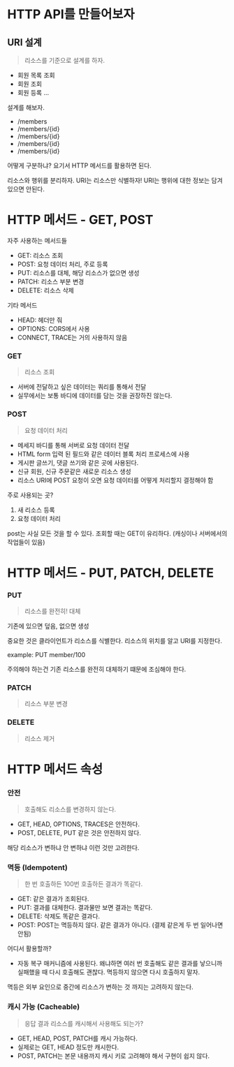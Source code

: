 # HTTP API를 만들어보자

## URI 설계

> 리소스를 기준으로 설계를 하자.

- 회원 목록 조회
- 회원 조회
- 회원 등록
...

설계를 해보자.

- /members
- /members/{id}
- /members/{id}
- /members/{id}
- /members/{id}

어떻게 구분하냐?
요기서 HTTP 메서드를 활용하면 된다.

리소스와 행위를 분리하자.
URI는 리소스만 식별하자!
URI는 행위에 대한 정보는 담겨있으면 안된다.

# HTTP 메서드 - GET, POST

자주 사용하는 메서드들

- GET: 리소스 조회
- POST: 요청 데이터 처리, 주로 등록
- PUT: 리소스를 대체, 해당 리소스가 없으면 생성
- PATCH: 리소스 부분 변경
- DELETE: 리소스 삭제

기타 메서드

- HEAD: 헤더만 줘
- OPTIONS: CORS에서 사용
- CONNECT, TRACE는 거의 사용하지 않음

### GET

> 리소스 조회

- 서버에 전달하고 싶은 데이터는 쿼리를 통해서 전달
- 실무에서는 보통 바디에 데이터를 담는 것을 권장하진 않는다.

### POST

> 요청 데이터 처리

- 메세지 바디를 통해 서버로 요청 데이터 전달
- HTML form 입력 된 필드와 같은 데이터 블록 처리 프로세스에 사용
- 게시판 글쓰기, 댓글 쓰기와 같은 곳에 사용된다.
- 신규 회원, 신규 주문같은 새로운 리소스 생성
- 리소스 URI에 POST 요청이 오면 요청 데이터를 어떻게 처리할지 결정해야 함

주로 사용되는 곳?

1. 새 리소스 등록
2. 요청 데이터 처리

post는 사실 모든 것을 할 수 있다. 조회할 때는 GET이 유리하다. (캐싱이나 서버에서의 작업들이 있음)

# HTTP 메서드 - PUT, PATCH, DELETE

### PUT

> 리소스를 완전히! 대체

기존에 있으면 덮음, 없으면 생성

중요한 것은 클라이언트가 리소스를 식별한다. 리소스의 위치를 알고 URI를 지정한다.

example: PUT member/100

주의해야 하는건 기존 리소스를 완전히 대체하기 떄문에 조심해야 한다.

### PATCH

> 리소스 부분 변경

### DELETE

> 리소스 제거

# HTTP 메서드 속성

### 안전

> 호출해도 리소스를 변경하지 않는다.

- GET, HEAD, OPTIONS, TRACES은 안전하다.
- POST, DELETE, PUT 같은 것은 안전하지 않다.

해당 리소스가 변하냐 안 변하냐 이런 것만 고려한다.

### 멱등 (Idempotent)

> 한 번 호출하든 100번 호출하든 결과가 똑같다.

- GET: 같은 결과가 조회된다.
- PUT: 결과를 대체한다. 결과물만 보면 결과는 똑같다.
- DELETE: 삭제도 똑같은 결과다.
- POST: POST는 멱등하지 않다. 같은 결과가 아니다. (결제 같은게 두 번 일어나면 안됨)

어디서 활용할까?

- 자동 복구 매커니즘에 사용된다. 왜냐하면 여러 번 호출해도 같은 결과를 낳으니까 실패했을 때 다시 호출해도 괜찮다. 멱등하지 않으면 다시 호출하지 말자.

멱등은 외부 요인으로 중간에 리소스가 변하는 것 까지는 고려하지 않는다. 

### 캐시 가능 (Cacheable)

> 응답 결과 리소스를 캐시해서 사용해도 되는가?

- GET, HEAD, POST, PATCH를 캐시 가능하다.
- 실제로는 GET, HEAD 정도만 캐시한다.
- POST, PATCH는 본문 내용까지 캐시 키로 고려해야 해서 구현이 쉽지 않다.
